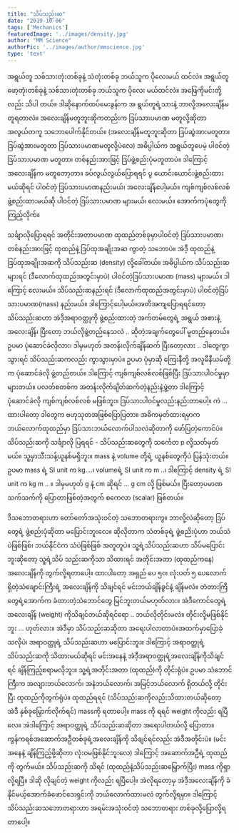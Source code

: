 ```yaml
---
title: "သိပ်သည်းဆ"
date: "2019-10-06"
tags: ['Mechanics']
featuredImage: '../images/density.jpg'
author: "MM Science"
authorPic: '../images/author/mmscience.jpg'
type: 'text'
---
```

အရွယ်တူ သစ်သားတုံးတစ်ခုနဲ့ သံတုံးတစ်ခု ဘယ်သူက ပိုလေးမယ် ထင်လဲ။ အရွယ်တူဖော့တုံးတစ်ခုနဲ့ သစ်သားတုံးတစ်ခု ဘယ်သူက ပိုလေး မယ်ထင်လဲ။ အဖြေကိုမင်းတို့လည်း သိပါ တယ်။ ဒါဆိုနောက်ထပ်မေးခွန်းက အ ရွယ်တူရဲ့သားနဲ့ ဘာလို့အလေးချိန်မတူရတာလဲ။ အလေးချိန်မတူဘူးဆိုကတည်းက ဒြပ်သားပမာဏ မတူလို့ဆိုတာ အလွယ်တကူ သဘောပေါက်နိုင်တယ်။ (အလေးချိန်မတူဘူးဆိုတာ ဒြပ်ဆွဲအားမတူတာ၊ ဒြပ်ဆွဲအားမတူတာ ဒြပ်သားပမာဏမတူလို့ပဲလေ) အဓိပ္ပါယ်က အရွယ်တူပေမဲ့ ပါဝင်တဲ့ဒြပ်သားပမာဏ မတူတာ၊ တစ်နည်းအားဖြင့် ဒြပ်ဖွဲ့စည်းပုံမတူတာပဲ။ ဒါကြောင့် အလေးချိန်က မတူတော့တာ။ ခပ်လွယ်လွယ်ပြောရရင် ပွ ယောင်းယောင်းဖွဲ့စည်းထားမယ်ဆိုရင် ပါဝင်တဲ့ ဒြပ်သားပမာဏနည်းမယ်၊ အလေးချိန်ပေါ့မယ်။ ကျစ်ကျစ်လစ်လစ်ဖွဲ့စည်းထားမယ်ဆို ပါဝင်တဲ့ ဒြပ်သားပမာဏ များမယ်၊ လေးမယ်။ အောက်ကပုံတွေကိုကြည့်လိုက်။

သင်္ချာလိုပြောရရင် အတိုင်းအတာပမာဏ ထုထည်တစ်ခုမှာပါဝင်တဲ့ ဒြပ်သားပမာဏ၊ တစ်နည်းအားဖြင့် ထုထည်နဲ့ ဒြပ်ထုအချိုးအဆ ကွာတဲ့ သဘောပဲ။ အဲဒီ့ ထုထည်နဲ့ ဒြပ်ထုအချိုးအဆကို သိပ်သည်းဆ (density) လို့ခေါ်တယ်။ အဓိပ္ပါယ်က သိပ်သည်းဆများရင် (ဒီလောက်ထုထည်အတွင်းမှာပဲ) ပါဝင်တဲ့ဒြပ်သားပမာဏ (mass) များမယ်။ ဒါကြောင့် လေးမယ်။ သိပ်သည်းဆနည်းရင် (ဒီလောက်ထုထည်အတွင်းမှာပဲ) ပါဝင်တဲ့ဒြပ်သားပမာဏ(mass) နည်းမယ်။ ဒါကြောင့်ပေါ့မယ်။အတိအကျပြောရရင်တော့ သိပ်သည်းဆဟာ အဲဒီ့အရာဝတ္ထုကို ဖွဲ့စည်းထားတဲ့ အက်တမ်တွေရဲ့ အရွယ် အစားနဲ့ အလေးချိန်၊ ပြီးတော့ ဘယ်လိုဖွဲ့တည်နေသလဲ .. ဆိုတဲ့အချက်တွေပေါ် မူတည်နေတယ်။ ဥပမာ ပုံဆောင်ခဲလိုလား၊ ဒါမှမဟုတ် အတန်းလိုက်ချိန်ဆက် ပြီးတော့လား .. ဒါတွေကွာသွားရင် သိပ်သည်းဆကလည်း ကွာသွားမှာပဲ။ ဥပမာ ပုံမှာဆို ကြေးနီတို့ အလူမီနီယမ်တို့က ပုံဆောင်ခဲလို ဖွဲ့တည်တယ်။ ဒါကြောင့် ကျစ်ကျစ်လစ်လစ်ဖြစ်ပြီး ဒြပ်သားပါဝင်မှုမှာ များတယ်။ ပလတ်စတစ်က အတန်းလိုက်ချိတ်ဆက်တဲ့နည်းနဲ့ဖွဲ့တာ ဒါကြောင့် ပုံဆောင်ခဲလို ကျစ်ကျစ်လစ်လစ် မဖြစ်ဘူး။ ဒြပ်သားပါဝင်မှုလည်းနည်းတာပေါ့။ ကဲ ... ထားပါတော့ ဒါတွေက ဗဟုသုတအဖြစ်ပြောပြတာ။ အဓိကမှတ်ထားရမှာက ဘယ်လောက်ထုထည်မှာ ဒြပ်သားဘယ်လောက်ပါသလဲဆိုတာကို ဖော်ပြတဲ့ကောင်ပဲ။ သိပ်သည်းဆကို သင်္ချာလို ပြရရင် -
သိပ်သည်းဆတွေကို သင်္ကေတ p လို့သတ်မှတ်မယ်။ သူ့မှာသီးသန့်ယူနစ်မရှိဘူး။ mass နဲ့ volume တို့ရဲ့ ယူနစ်တွေကိုပဲ ပြန်သုံးတယ်။ ဥပမာ mass ရဲ့ SI unit က kg....၊ volumeရဲ့ SI unit က m ..၊ ဒါကြောင့် density ရဲ့ SI unit က kg m .. ။ ဒါမှမဟုတ် g နဲ့ cm ဆိုရင် ... g cm လို့ ဖြစ်မယ်။ ပြီးတော့ပမာဏသက်သက်ကို ပြောတာဖြစ်တဲ့အတွက် စကေလာ (scalar) ဖြစ်တယ်။

ဒီသဘောတရားဟာ တော်တော်အသုံးဝင်တဲ့ သဘောတရားကွ။ ဘာလို့လဲဆိုတော့ ဒြပ်တွေရဲ့ ဖွဲ့စည်းပုံဆိုတာ မပြောင်းဘူးလေ။ ဆိုလိုတာက သံတစ်ခုရဲ့ ဖွဲ့စညိးပုံဟာ ဘယ်သံပဲဖြစ်ဖြစ်၊ ဘယ်နိုင်ငံက သံပဲဖြစ်ဖြစ် အတူတူပဲ။ သူ့ရဲ့သိပ်သည်းဆဟာ သိပ်မပြောင်းဘူးဆိုတော့ သူ့ရဲ့သိပ် သည်းဆကိုသာ သိထားရင် အတိုင်းအတာ (ထုထည်ကနေ) အလေးချိန်ကို တွက်လို့ရတာပေါ့။ ထားပါတော့ အရှည် ပေ ၅၀၊ လုံးပတ် ၅ ပေလောက် ရှိတဲ့သံချောင်းကြီးရဲ့ အလေးချိန်ကို သိချင်ရင် မင်းဘယ်ချိန်ခွင်နဲ့ ချိန်မလဲ။ တံတားကြီတွေရဲ့အောက်က ခံထားတဲ့သံဘောင်တွေ မြင်ဘူးတယ်မဟုတ်လား။ အဲဒီကောင်တွေရဲ့ အလေးချိန် (weight) ကိုသိချင်တယ်ဆိုရင်ရော .. ဘယ်လိုတိုင်းမလဲ။ တိုင်းလို့မဖြစ်နိုင်ဘူး ... ဟုတ်လား။ အဲဒီမှာ သိပ်သည်းဆဆိုတာ အရေးပါလာတာပဲ။အထက်မှာပြောခဲ့သလိုပဲ၊ အရာဝတ္ထုရဲ့ သိပ်သည်းဆဟာ မပြောင်းဘူး။ ဒါကြောင့် အရာဝတ္ထုရဲ့ သိပ်သည်းဆကို သိထားမယ်ဆိုရင် မင်းအနေနဲ့ အဲဒီ့အရာဝတ္ထုရဲ့အလေးချိန်ကိုသိချင်ရင် ချိန်ကြည့်စရာမလိုဘူး။ သူ့ရဲ့အတိုင်းအတာ (ထုထည်)ကို တိုင်းရုံပဲ။ ဥပမာ သံဘောင်ကြီးက အလျားဘယ်လောက်၊ အနံဘယ်လောက်၊ အမြင့်ဘယ်လောက် ရှိတယ်လို့ တိုင်းပြီး ထုထည်ကိုတွက်ရုံပဲ။ ထုထည်ရရင် (သိပ်သည်းဆကိုလည်းသိထားတယ်ဆိုတော့ အဲဒီ နှစ်ခုမြှောက်လိုက်ရင်) massကို ရတာပေါ့။ mass ကို ရရင် weight ကိုလည်း ရပြီလေ။ အဲဒါကြောင့် အရာဝတ္ထုရဲ့ သိပ်သည်းဆဆိုတာ အရေးပါတယ်လို့ ပြောတာ။ ကွန်ကရစ်အဆောက်အဦတစ်ခုရဲ့အလေးချိန်ကို သိချင်ရင်လည်း အဲဒီအတိုင်းပဲ။ (မင်းအနေနဲ့ ချိန်ကြည့်ဖို့ဆိုတာ လုံးဝမဖြစ်နိုင်ဘူးလေ) ဒါကြောင့် အဆောက်အဦရဲ့ ထုထည်ကို တွက်မယ်။ သိပ်သည်းဆကို သိရင် (ထုထည်နဲ့သိပ်သည်းဆမြှောက်ပြီး) mass ကိုရှာလို့ရပြီ။ ဒါဆို လိုချင်တဲ့ weight ကိုလည်း ရပြီပေါ့။ အဲလိုရတော့မှ အဲဒီ့အလေးချိန်ကို ခံနိုင်မယ့်အောက်ခံဖောင်ဒေးရှင်းကို ဘယ်လောက်ထားမလဲ တွက်လို့ရမှာ။ ဒါကြောင့် သိပ်သည်းဆသဘောတရားဟာ အရမ်းအသုံးဝင်တဲ့ သဘောတရား တစ်ခုလို့ပြောလို့ရတာပေါ့။